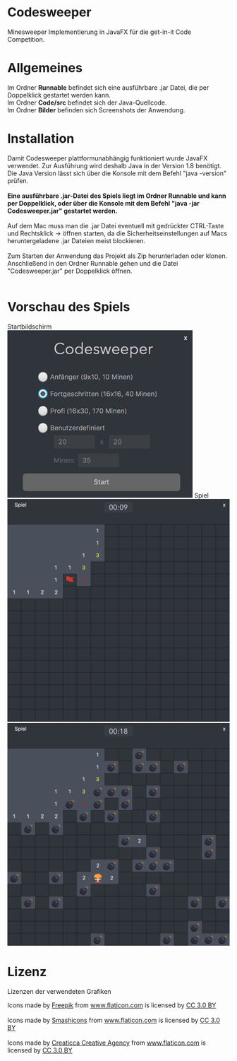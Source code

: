 # Codesweeper
Minesweeper Implementierung in JavaFX für die get-in-it Code Competition.

# Allgemeines
Im Ordner <b>Runnable</b> befindet sich eine ausführbare .jar Datei, die per Doppelklick gestartet werden kann.
<br />
Im Ordner <b>Code/src</b> befindet sich der Java-Quellcode.
<br />
Im Ordner <b>Bilder</b> befinden sich Screenshots der Anwendung.

# Installation
Damit Codesweeper plattformunabhängig funktioniert wurde JavaFX verwendet. Zur Ausführung wird deshalb Java in der Version 1.8 benötigt. <br />
Die Java Version lässt sich über die Konsole mit dem Befehl "java -version" prüfen.
<br />
<br />
<b>Eine ausführbare .jar-Datei des Spiels liegt im Ordner Runnable und kann per Doppelklick, oder über die Konsole mit dem Befehl "java -jar Codesweeper.jar" gestartet werden.</b>
<br />
<br />
Auf dem Mac muss man die .jar Datei eventuell mit gedrückter CTRL-Taste und Rechtsklick -> öffnen starten, da die Sicherheitseinstellungen auf Macs heruntergeladene .jar Dateien meist blockieren.
<br /><br />
Zum Starten der Anwendung das Projekt als Zip herunterladen oder klonen. Anschließend in den Ordner Runnable gehen und die Datei "Codesweeper.jar" per Doppelklick öffnen.
<br />
<br />


# Vorschau des Spiels
Startbildschirm
<br />
<img src="./Bilder/Start.png" alt="Start" width="420"/>
Spiel
<br />
<img src="./Bilder/Spiel1.png" alt="Start" width="650"/>
<br />
<img src="./Bilder/Spiel2.png" alt="Start" width="650"/>


# Lizenz
Lizenzen der verwendeten Grafiken
<div>Icons made by <a href="http://www.freepik.com" title="Freepik">Freepik</a> from <a href="https://www.flaticon.com/" title="Flaticon">www.flaticon.com</a> is licensed by <a href="http://creativecommons.org/licenses/by/3.0/" title="Creative Commons BY 3.0" target="_blank">CC 3.0 BY</a></div>
<br />
<div>Icons made by <a href="https://www.flaticon.com/authors/smashicons" title="Smashicons">Smashicons</a> from <a href="https://www.flaticon.com/" title="Flaticon">www.flaticon.com</a> is licensed by <a href="http://creativecommons.org/licenses/by/3.0/" title="Creative Commons BY 3.0" target="_blank">CC 3.0 BY</a></div>
<br />
<div>Icons made by <a href="https://www.flaticon.com/authors/creaticca-creative-agency" title="Creaticca Creative Agency">Creaticca Creative Agency</a> from <a href="https://www.flaticon.com/" title="Flaticon">www.flaticon.com</a> is licensed by <a href="http://creativecommons.org/licenses/by/3.0/" title="Creative Commons BY 3.0" target="_blank">CC 3.0 BY</a></div>
